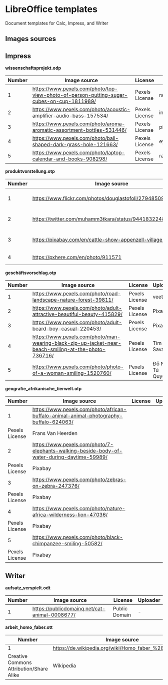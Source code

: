 # LibreOffice templates

Document templates for Calc, Impress, and Writer

## Images sources

## Impress

**wissenschaftsprojekt.odp**

| Number | Image source  | License       | Uploader      |
| -------| ------------- | ------------- | ------------- |
| 1      | https://www.pexels.com/photo/top-view-photo-of-person-putting-sugar-cubes-on-cup-1811989/ | Pexels License | rawpixel |
| 2      | https://www.pexels.com/photo/acoustic-amplifier-audio-bass-157534/ | Pexels License | inspiredimages |
| 3      | https://www.pexels.com/photo/aroma-aromatic-assortment-bottles-531446/ | Pexels License | pixabay |
| 4      | https://www.pexels.com/photo/ball-shaped-dark-grass-hole-121663/ | Pexels License | eye4dtail |
| 5      | https://www.pexels.com/photo/laptop-calendar-and-books-908298/ | Pexels License | rawpixel |

**produktvorstellung.otp**

| Number | Image source  | License       | Uploader      |
| -------| ------------- | ------------- | ------------- |
| 1      | https://www.flickr.com/photos/douglastofoli/27948509146/ | Public Domain Mark 1.0 | tofoli.douglas |
| 2      | https://twitter.com/muhamm3tkara/status/944183224825208832 | copyright Muhammet Kara | Muhammet Kara |
| 3      | https://pixabay.com/en/cattle-show-appenzell-village-1715039/ | CC0 Creative Commons | Pixel-mixer |
| 4      | https://pxhere.com/en/photo/911571 | CC0 Public Domain | Pxhere |

**geschäftsvorschlag.otp**

| Number | Image source  | License       | Uploader      |
| -------| ------------- | ------------- | ------------- |
| 1      | https://www.pexels.com/photo/road-landscape-nature-forest-39811/ | Pexels License | veeterzy |
| 2      | https://www.pexels.com/photo/adult-attractive-beautiful-beauty-415829/ | Pexels License | Pixabay |
| 3      | https://www.pexels.com/photo/adult-beard-boy-casual-220453/ | Pexels License | Pixabay |
| 4      | https://www.pexels.com/photo/man-wearing-black-zip-up-jacket-near-beach-smiling-at-the-photo-736716/ | Pexels License | Tim Savage |
| 5      | https://www.pexels.com/photo/photo-of-a-woman-smiling-1520760/ | Pexels License | Đỗ Ngọc Tú Quyên |

**geografie_afrikanische_tierwelt.otp**

| Number | Image source  | License       | Uploader      |
| -------| ------------- | ------------- | ------------- |
| 1      | https://www.pexels.com/photo/african-buffalo-animal-animal-photography-buffalo-624063/
 | Pexels License | Frans Van Heerden |
| 2      | https://www.pexels.com/photo/7-elephants-walking-beside-body-of-water-during-daytime-59989/
 | Pexels License | Pixabay |
| 3      | https://www.pexels.com/photo/zebras-on-zebra-247376/
 | Pexels License | Pixabay |
| 4      | https://www.pexels.com/photo/nature-africa-wilderness-lion-47036/
 | Pexels License | Pixabay |
| 5      | https://www.pexels.com/photo/black-chimpanzee-smiling-50582/
 | Pexels License | Pixabay |

## Writer

**aufsatz_verspielt.odt**

| Number | Image source  | License       | Uploader      |
| -------| ------------- | ------------- | ------------- |
| 1      | https://publicdomainq.net/cat-animal-0008677/ | Public Domain | - |

**arbeit_homo_faber.ott**

| Number | Image source  | License       | Uploader      |
| -------| ------------- | ------------- | ------------- |
| 1      | https://de.wikipedia.org/wiki/Homo_faber_%28Roman%29
 | Creative Commons Attribution/Share Alike | Wikipedia |

